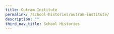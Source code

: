 ```yaml
---
title: Outram Institute
permalink: /school-histories/outram-institute/
description: ""
third_nav_title: School Histories
---
```

